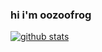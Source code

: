 ### hi i'm oozoofrog

[![github stats](https://github-readme-stats.vercel.app/api?username=oozoofrog&count_private=true&show_icons=true&theme=dark)](https://github.com/anuraghazra/github-readme-stats)
